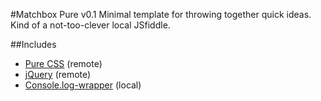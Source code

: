 #Matchbox Pure v0.1
Minimal template for throwing together quick ideas. Kind of a not-too-clever local JSfiddle.

##Includes
+ [Pure CSS](http://purecss.io/) (remote)
+ [jQuery](http://jquery.com/) (remote)
+ [Console.log-wrapper](https://github.com/cpatik/console.log-wrapper) (local)
